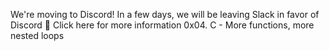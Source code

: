 We're moving to Discord!
In a few days, we will be leaving Slack in favor of Discord 🎉
Click here for more information
0x04. C - More functions, more nested loops
